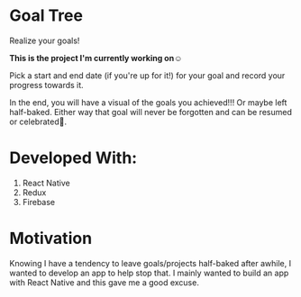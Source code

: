 # Goal Tree
Realize your goals! 

**This is the project I'm currently working on**:relaxed:

Pick a start and end date (if you're up for it!) for your goal and record your progress towards it. 

In the end, you will have a visual of the goals you achieved!!! Or maybe left half-baked. Either way that goal will never be forgotten and can be resumed or celebrated:tada:.

# Developed With:
1. React Native
2. Redux
3. Firebase

# Motivation
Knowing I have a tendency to leave goals/projects half-baked after awhile, I wanted to develop an app to help stop that. I mainly wanted to build an app with React Native and this gave me a good excuse.